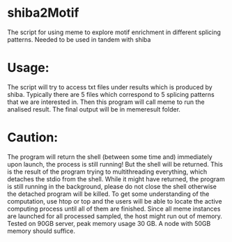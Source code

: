 # shiba2Motif
The script for using meme to explore motif enrichment in different splicing patterns. Needed to be used in tandem with shiba

# Usage:
The script will try to access txt files under results which is produced by shiba. Typically there are 5 files which correspond to 5
splicing patterns that we are interested in. Then this program will call meme to run the analised result. The final output will be
in memeresult folder. 

# Caution:
The program will return the shell (between some time and) immediately upon launch, the process is still running! But the shell will be
returned. This is the result of the program trying to multithreading everything, which detaches the stdio from the shell. While it
might have returned, the program is still running in the background, please do not close the shell otherwise the detached program
will be killed. To get some understanding of the computation, use htop or top and the users will be able to locate the active computing
process until all of them are finished. Since all meme instances are launched for all processed sampled, the host might run out of memory.
Tested on 90GB server, peak memory usage 30 GB. A node with 50GB memory should suffice.
